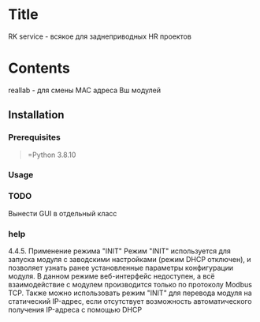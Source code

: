 # Title
RK service - всякое для заднеприводных HR проектов 

# Contents
reallab - для смены MAC адреса Вш модулей

## Installation

### Prerequisites
>=Python 3.8.10

### Usage

### TODO
Вынести GUI в отдельный класс


### help
4.4.5. Применение режима "INIT"
Режим "INIT" используется для запуска модуля с заводскими настройками
(режим DHCP отключен), и позволяет узнать ранее установленные параметры конфигурации модуля. В данном режиме веб-интерфейс недоступен,
а всё взаимодействие с модулем производится только по протоколу Modbus TCP. Также можно использовать режим "INIT" для перевода модуля на
статический IP-адрес, если отсутствует возможность автоматического получения IP-адреса с помощью DHCP